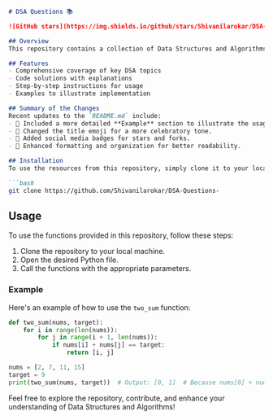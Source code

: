 ```markdown
# DSA Questions 📚

![GitHub stars](https://img.shields.io/github/stars/Shivanilarokar/DSA-Questions-?style=social) ![GitHub forks](https://img.shields.io/github/forks/Shivanilarokar/DSA-Questions-?style=social)

## Overview
This repository contains a collection of Data Structures and Algorithms (DSA) questions, providing solutions and explanations to help you sharpen your coding skills.

## Features
- Comprehensive coverage of key DSA topics
- Code solutions with explanations
- Step-by-step instructions for usage
- Examples to illustrate implementation

## Summary of the Changes
Recent updates to the `README.md` include:
- 📖 Included a more detailed **Example** section to illustrate the usage of the `two_sum` function.
- 🎉 Changed the title emoji for a more celebratory tone.
- 🔗 Added social media badges for stars and forks.
- 📝 Enhanced formatting and organization for better readability.

## Installation
To use the resources from this repository, simply clone it to your local machine:

```bash
git clone https://github.com/Shivanilarokar/DSA-Questions-
```

## Usage
To use the functions provided in this repository, follow these steps:

1. Clone the repository to your local machine.
2. Open the desired Python file.
3. Call the functions with the appropriate parameters.

### Example
Here's an example of how to use the `two_sum` function:

```python
def two_sum(nums, target):
    for i in range(len(nums)):
        for j in range(i + 1, len(nums)):
            if nums[i] + nums[j] == target:
                return [i, j]

nums = [2, 7, 11, 15]
target = 9
print(two_sum(nums, target))  # Output: [0, 1]  # Because nums[0] + nums[1] == 9
```

Feel free to explore the repository, contribute, and enhance your understanding of Data Structures and Algorithms!
```
